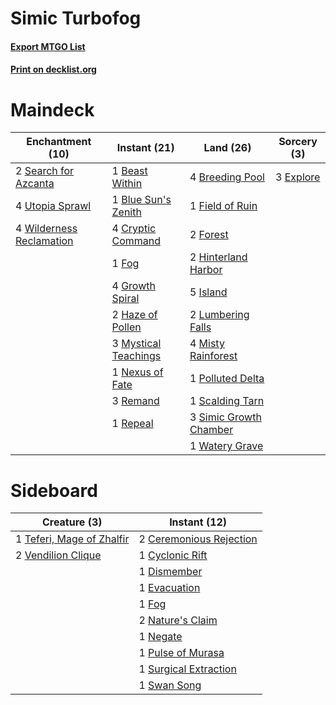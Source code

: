 # Simic Turbofog

#### [Export MTGO List](../collection/Simic%20Turbofog/Simic%20Turbofog.txt)
#### [Print on decklist.org](http://decklist.org/?deckmain=1%09Beast%20Within%0A1%09Blue%20Sun's%20Zenith%0A4%09Breeding%20Pool%0A4%09Cryptic%20Command%0A3%09Explore%0A1%09Field%20of%20Ruin%0A1%09Fog%0A2%09Forest%0A4%09Growth%20Spiral%0A2%09Haze%20of%20Pollen%0A2%09Hinterland%20Harbor%0A5%09Island%0A2%09Lumbering%20Falls%0A4%09Misty%20Rainforest%0A3%09Mystical%20Teachings%0A1%09Nexus%20of%20Fate%0A1%09Polluted%20Delta%0A3%09Remand%0A1%09Repeal%0A1%09Scalding%20Tarn%0A2%09Search%20for%20Azcanta%0A3%09Simic%20Growth%20Chamber%0A4%09Utopia%20Sprawl%0A1%09Watery%20Grave%0A4%09Wilderness%20Reclamation&deckside=2%09Ceremonious%20Rejection%0A1%09Cyclonic%20Rift%0A1%09Dismember%0A1%09Evacuation%0A1%09Fog%0A2%09Nature's%20Claim%0A1%09Negate%0A1%09Pulse%20of%20Murasa%0A1%09Surgical%20Extraction%0A1%09Swan%20Song%0A1%09Teferi,%20Mage%20of%20Zhalfir%0A2%09Vendilion%20Clique)
# Maindeck

|                                         Enchantment (10)                                          |                                         Instant (21)                                          |                                            Land (26)                                            |                                    Sorcery (3)                                     |
|---------------------------------------------------------------------------------------------------|-----------------------------------------------------------------------------------------------|-------------------------------------------------------------------------------------------------|------------------------------------------------------------------------------------|
|2 [Search for Azcanta](http://gatherer.wizards.com/Pages/Card/Details.aspx?multiverseid=435226)    |1 [Beast Within](http://gatherer.wizards.com/Pages/Card/Details.aspx?multiverseid=446158)      |4 [Breeding Pool](http://gatherer.wizards.com/Pages/Card/Details.aspx?multiverseid=97088)        |3 [Explore](http://gatherer.wizards.com/Pages/Card/Details.aspx?multiverseid=451098)|
|4 [Utopia Sprawl](http://gatherer.wizards.com/Pages/Card/Details.aspx?multiverseid=442181)         |1 [Blue Sun's Zenith](http://gatherer.wizards.com/Pages/Card/Details.aspx?multiverseid=442033) |1 [Field of Ruin](http://gatherer.wizards.com/Pages/Card/Details.aspx?multiverseid=435415)       |                                                                                    |
|4 [Wilderness Reclamation](http://gatherer.wizards.com/Pages/Card/Details.aspx?multiverseid=457293)|4 [Cryptic Command](http://gatherer.wizards.com/Pages/Card/Details.aspx?multiverseid=438614)   |2 [Forest](http://gatherer.wizards.com/Pages/Card/Details.aspx?multiverseid=439860)              |                                                                                    |
|                                                                                                   |1 [Fog](http://gatherer.wizards.com/Pages/Card/Details.aspx?multiverseid=746)                  |2 [Hinterland Harbor](http://gatherer.wizards.com/Pages/Card/Details.aspx?multiverseid=443128)   |                                                                                    |
|                                                                                                   |4 [Growth Spiral](http://gatherer.wizards.com/Pages/Card/Details.aspx?multiverseid=457322)     |5 [Island](http://gatherer.wizards.com/Pages/Card/Details.aspx?multiverseid=439857)              |                                                                                    |
|                                                                                                   |2 [Haze of Pollen](http://gatherer.wizards.com/Pages/Card/Details.aspx?multiverseid=426873)    |2 [Lumbering Falls](http://gatherer.wizards.com/Pages/Card/Details.aspx?multiverseid=401943)     |                                                                                    |
|                                                                                                   |3 [Mystical Teachings](http://gatherer.wizards.com/Pages/Card/Details.aspx?multiverseid=425869)|4 [Misty Rainforest](http://gatherer.wizards.com/Pages/Card/Details.aspx?multiverseid=405102)    |                                                                                    |
|                                                                                                   |1 [Nexus of Fate](http://gatherer.wizards.com/Pages/Card/Details.aspx?multiverseid=450253)     |1 [Polluted Delta](http://gatherer.wizards.com/Pages/Card/Details.aspx?multiverseid=405104)      |                                                                                    |
|                                                                                                   |3 [Remand](http://gatherer.wizards.com/Pages/Card/Details.aspx?multiverseid=380255)            |1 [Scalding Tarn](http://gatherer.wizards.com/Pages/Card/Details.aspx?multiverseid=405107)       |                                                                                    |
|                                                                                                   |1 [Repeal](http://gatherer.wizards.com/Pages/Card/Details.aspx?multiverseid=405357)            |3 [Simic Growth Chamber](http://gatherer.wizards.com/Pages/Card/Details.aspx?multiverseid=405379)|                                                                                    |
|                                                                                                   |                                                                                               |1 [Watery Grave](http://gatherer.wizards.com/Pages/Card/Details.aspx?multiverseid=405114)        |                                                                                    |


# Sideboard

|                                            Creature (3)                                            |                                           Instant (12)                                           |
|----------------------------------------------------------------------------------------------------|--------------------------------------------------------------------------------------------------|
|1 [Teferi, Mage of Zhalfir](http://gatherer.wizards.com/Pages/Card/Details.aspx?multiverseid=438641)|2 [Ceremonious Rejection](http://gatherer.wizards.com/Pages/Card/Details.aspx?multiverseid=417613)|
|2 [Vendilion Clique](http://gatherer.wizards.com/Pages/Card/Details.aspx?multiverseid=442065)       |1 [Cyclonic Rift](http://gatherer.wizards.com/Pages/Card/Details.aspx?multiverseid=389477)        |
|                                                                                                    |1 [Dismember](http://gatherer.wizards.com/Pages/Card/Details.aspx?multiverseid=382182)            |
|                                                                                                    |1 [Evacuation](http://gatherer.wizards.com/Pages/Card/Details.aspx?multiverseid=129541)           |
|                                                                                                    |1 [Fog](http://gatherer.wizards.com/Pages/Card/Details.aspx?multiverseid=746)                     |
|                                                                                                    |2 [Nature's Claim](http://gatherer.wizards.com/Pages/Card/Details.aspx?multiverseid=382316)       |
|                                                                                                    |1 [Negate](http://gatherer.wizards.com/Pages/Card/Details.aspx?multiverseid=423707)               |
|                                                                                                    |1 [Pulse of Murasa](http://gatherer.wizards.com/Pages/Card/Details.aspx?multiverseid=446177)      |
|                                                                                                    |1 [Surgical Extraction](http://gatherer.wizards.com/Pages/Card/Details.aspx?multiverseid=397706)  |
|                                                                                                    |1 [Swan Song](http://gatherer.wizards.com/Pages/Card/Details.aspx?multiverseid=420715)            |


